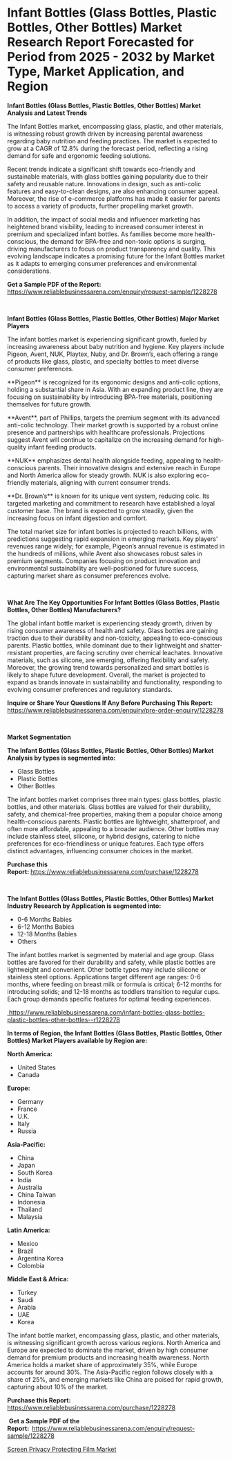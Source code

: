 <p><h1>Infant Bottles (Glass Bottles, Plastic Bottles, Other Bottles) Market Research Report Forecasted for Period from 2025 -  2032 by Market Type, Market Application, and Region</h1></p><p><strong>Infant Bottles (Glass Bottles, Plastic Bottles, Other Bottles) Market Analysis and Latest Trends</strong></p>
<p><p>The Infant Bottles market, encompassing glass, plastic, and other materials, is witnessing robust growth driven by increasing parental awareness regarding baby nutrition and feeding practices. The market is expected to grow at a CAGR of 12.8% during the forecast period, reflecting a rising demand for safe and ergonomic feeding solutions. </p><p>Recent trends indicate a significant shift towards eco-friendly and sustainable materials, with glass bottles gaining popularity due to their safety and reusable nature. Innovations in design, such as anti-colic features and easy-to-clean designs, are also enhancing consumer appeal. Moreover, the rise of e-commerce platforms has made it easier for parents to access a variety of products, further propelling market growth.</p><p>In addition, the impact of social media and influencer marketing has heightened brand visibility, leading to increased consumer interest in premium and specialized infant bottles. As families become more health-conscious, the demand for BPA-free and non-toxic options is surging, driving manufacturers to focus on product transparency and quality. This evolving landscape indicates a promising future for the Infant Bottles market as it adapts to emerging consumer preferences and environmental considerations.</p></p>
<p><strong>Get a Sample PDF of the Report:&nbsp;</strong> <a href="https://www.reliablebusinessarena.com/enquiry/request-sample/1228278?utm_campaign=2341&utm_medium=2&utm_source=Github&utm_content=ia&utm_term=09022025&utm_id=infant-bottles-glass-bottles-plastic-bottles-other-bottles">https://www.reliablebusinessarena.com/enquiry/request-sample/1228278</a></p>
<p>&nbsp;</p>
<p><strong>Infant Bottles (Glass Bottles, Plastic Bottles, Other Bottles) Major Market Players</strong></p>
<p><p>The infant bottles market is experiencing significant growth, fueled by increasing awareness about baby nutrition and hygiene. Key players include Pigeon, Avent, NUK, Playtex, Nuby, and Dr. Brown’s, each offering a range of products like glass, plastic, and specialty bottles to meet diverse consumer preferences.</p><p>**Pigeon** is recognized for its ergonomic designs and anti-colic options, holding a substantial share in Asia. With an expanding product line, they are focusing on sustainability by introducing BPA-free materials, positioning themselves for future growth.</p><p>**Avent**, part of Phillips, targets the premium segment with its advanced anti-colic technology. Their market growth is supported by a robust online presence and partnerships with healthcare professionals. Projections suggest Avent will continue to capitalize on the increasing demand for high-quality infant feeding products.</p><p>**NUK** emphasizes dental health alongside feeding, appealing to health-conscious parents. Their innovative designs and extensive reach in Europe and North America allow for steady growth. NUK is also exploring eco-friendly materials, aligning with current consumer trends.</p><p>**Dr. Brown’s** is known for its unique vent system, reducing colic. Its targeted marketing and commitment to research have established a loyal customer base. The brand is expected to grow steadily, given the increasing focus on infant digestion and comfort.</p><p>The total market size for infant bottles is projected to reach billions, with predictions suggesting rapid expansion in emerging markets. Key players' revenues range widely; for example, Pigeon’s annual revenue is estimated in the hundreds of millions, while Avent also showcases robust sales in premium segments. Companies focusing on product innovation and environmental sustainability are well-positioned for future success, capturing market share as consumer preferences evolve.</p></p>
<p>&nbsp;</p>
<p><strong>What Are The Key Opportunities For Infant Bottles (Glass Bottles, Plastic Bottles, Other Bottles) Manufacturers?</strong></p>
<p><p>The global infant bottle market is experiencing steady growth, driven by rising consumer awareness of health and safety. Glass bottles are gaining traction due to their durability and non-toxicity, appealing to eco-conscious parents. Plastic bottles, while dominant due to their lightweight and shatter-resistant properties, are facing scrutiny over chemical leachates. Innovative materials, such as silicone, are emerging, offering flexibility and safety. Moreover, the growing trend towards personalized and smart bottles is likely to shape future development. Overall, the market is projected to expand as brands innovate in sustainability and functionality, responding to evolving consumer preferences and regulatory standards.</p></p>
<p><strong>Inquire or Share Your Questions If Any Before Purchasing This Report:</strong> <a href="https://www.reliablebusinessarena.com/enquiry/pre-order-enquiry/1228278?utm_campaign=2341&utm_medium=2&utm_source=Github&utm_content=ia&utm_term=09022025&utm_id=infant-bottles-glass-bottles-plastic-bottles-other-bottles">https://www.reliablebusinessarena.com/enquiry/pre-order-enquiry/1228278</a></p>
<p>&nbsp;</p>
<p><strong>Market Segmentation</strong></p>
<p><strong>The Infant Bottles (Glass Bottles, Plastic Bottles, Other Bottles) Market Analysis by types is segmented into:</strong></p>
<p><ul><li>Glass Bottles</li><li>Plastic Bottles</li><li>Other Bottles</li></ul></p>
<p><p>The infant bottles market comprises three main types: glass bottles, plastic bottles, and other materials. Glass bottles are valued for their durability, safety, and chemical-free properties, making them a popular choice among health-conscious parents. Plastic bottles are lightweight, shatterproof, and often more affordable, appealing to a broader audience. Other bottles may include stainless steel, silicone, or hybrid designs, catering to niche preferences for eco-friendliness or unique features. Each type offers distinct advantages, influencing consumer choices in the market.</p></p>
<p><strong>Purchase this Report:&nbsp;</strong><a href="https://www.reliablebusinessarena.com/purchase/1228278?utm_campaign=2341&utm_medium=2&utm_source=Github&utm_content=ia&utm_term=09022025&utm_id=infant-bottles-glass-bottles-plastic-bottles-other-bottles">https://www.reliablebusinessarena.com/purchase/1228278</a></p>
<p>&nbsp;</p>
<p><strong>The Infant Bottles (Glass Bottles, Plastic Bottles, Other Bottles) Market Industry Research by Application is segmented into:</strong></p>
<p><ul><li>0-6 Months Babies</li><li>6-12 Months Babies</li><li>12-18 Months Babies</li><li>Others</li></ul></p>
<p><p>The infant bottles market is segmented by material and age group. Glass bottles are favored for their durability and safety, while plastic bottles are lightweight and convenient. Other bottle types may include silicone or stainless steel options. Applications target different age ranges: 0-6 months, where feeding on breast milk or formula is critical; 6-12 months for introducing solids; and 12-18 months as toddlers transition to regular cups. Each group demands specific features for optimal feeding experiences.</p></p>
<p><a href="https://www.reliablebusinessarena.com/infant-bottles-glass-bottles-plastic-bottles-other-bottles--r1228278?utm_campaign=2341&utm_medium=2&utm_source=Github&utm_content=ia&utm_term=09022025&utm_id=infant-bottles-glass-bottles-plastic-bottles-other-bottles">&nbsp;https://www.reliablebusinessarena.com/infant-bottles-glass-bottles-plastic-bottles-other-bottles--r1228278</a></p>
<p><strong>In terms of Region, the Infant Bottles (Glass Bottles, Plastic Bottles, Other Bottles) Market Players available by Region are:</strong></p>
<p>
    <p> <strong> North America: </strong>
        <ul>
            <li>United States</li>
            <li>Canada</li>
        </ul>
        </p> 
    <p> <strong> Europe: </strong>
        <ul>
            <li>Germany</li>
            <li>France</li>
            <li>U.K.</li>
            <li>Italy</li>
            <li>Russia</li>
        </ul>
        </p> 
    <p> <strong> Asia-Pacific: </strong>
        <ul>
            <li>China</li>
            <li>Japan</li>
            <li>South Korea</li>
            <li>India</li>
            <li>Australia</li>
            <li>China Taiwan</li>
            <li>Indonesia</li>
            <li>Thailand</li>
            <li>Malaysia</li>
        </ul>
        </p> 
    <p> <strong> Latin America: </strong>
        <ul>
            <li>Mexico</li>
            <li>Brazil</li>
            <li>Argentina Korea</li>
            <li>Colombia</li>
        </ul>
        </p> 
    <p> <strong> Middle East & Africa: </strong>
        <ul>
            <li>Turkey</li>
            <li>Saudi</li>
            <li>Arabia</li>
            <li>UAE</li>
            <li>Korea</li>
        </ul>
    </p>
    </p>
<p><p>The infant bottle market, encompassing glass, plastic, and other materials, is witnessing significant growth across various regions. North America and Europe are expected to dominate the market, driven by high consumer demand for premium products and increasing health awareness. North America holds a market share of approximately 35%, while Europe accounts for around 30%. The Asia-Pacific region follows closely with a share of 25%, and emerging markets like China are poised for rapid growth, capturing about 10% of the market.</p></p>
<p><strong>Purchase this Report: </strong><a href="https://www.reliablebusinessarena.com/purchase/1228278?utm_campaign=2341&utm_medium=2&utm_source=Github&utm_content=ia&utm_term=09022025&utm_id=infant-bottles-glass-bottles-plastic-bottles-other-bottles">https://www.reliablebusinessarena.com/purchase/1228278</a></p>
<p>&nbsp;<strong>Get a Sample PDF of the Report:&nbsp;&nbsp;</strong><a href="https://www.reliablebusinessarena.com/enquiry/request-sample/1228278?utm_campaign=2341&utm_medium=2&utm_source=Github&utm_content=ia&utm_term=09022025&utm_id=infant-bottles-glass-bottles-plastic-bottles-other-bottles">https://www.reliablebusinessarena.com/enquiry/request-sample/1228278</a></p>
<p><strong></strong></p>
<p><p><a href="https://github.com/jaquelynhasenaue8/Market-Research-Report-List-1/blob/main/screen-privacy-protecting-film-market.md?utm_campaign=2341&utm_medium=2&utm_source=Github&utm_content=ia&utm_term=09022025&utm_id=infant-bottles-glass-bottles-plastic-bottles-other-bottles">Screen Privacy Protecting Film Market</a></p></p>